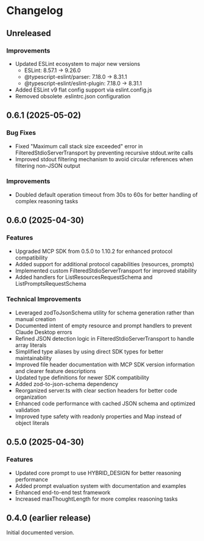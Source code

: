 # Changelog

## Unreleased

### Improvements

- Updated ESLint ecosystem to major new versions
  - ESLint: 8.57.1 → 9.26.0
  - @typescript-eslint/parser: 7.18.0 → 8.31.1
  - @typescript-eslint/eslint-plugin: 7.18.0 → 8.31.1
- Added ESLint v9 flat config support via eslint.config.js
- Removed obsolete .eslintrc.json configuration

## 0.6.1 (2025-05-02)

### Bug Fixes

- Fixed "Maximum call stack size exceeded" error in FilteredStdioServerTransport by preventing recursive stdout.write calls
- Improved stdout filtering mechanism to avoid circular references when filtering non-JSON output

### Improvements

- Doubled default operation timeout from 30s to 60s for better handling of complex reasoning tasks

## 0.6.0 (2025-04-30)

### Features

- Upgraded MCP SDK from 0.5.0 to 1.10.2 for enhanced protocol compatibility
- Added support for additional protocol capabilities (resources, prompts)
- Implemented custom FilteredStdioServerTransport for improved stability
- Added handlers for ListResourcesRequestSchema and ListPromptsRequestSchema

### Technical Improvements

- Leveraged zodToJsonSchema utility for schema generation rather than manual creation
- Documented intent of empty resource and prompt handlers to prevent Claude Desktop errors
- Refined JSON detection logic in FilteredStdioServerTransport to handle array literals
- Simplified type aliases by using direct SDK types for better maintainability
- Improved file header documentation with MCP SDK version information and clearer feature descriptions
- Updated type definitions for newer SDK compatibility
- Added zod-to-json-schema dependency
- Reorganized server.ts with clear section headers for better code organization
- Enhanced code performance with cached JSON schema and optimized validation
- Improved type safety with readonly properties and Map instead of object literals

## 0.5.0 (2025-04-30)

### Features

- Updated core prompt to use HYBRID_DESIGN for better reasoning performance
- Added prompt evaluation system with documentation and examples
- Enhanced end-to-end test framework
- Increased maxThoughtLength for more complex reasoning tasks

## 0.4.0 (earlier release)

Initial documented version.
